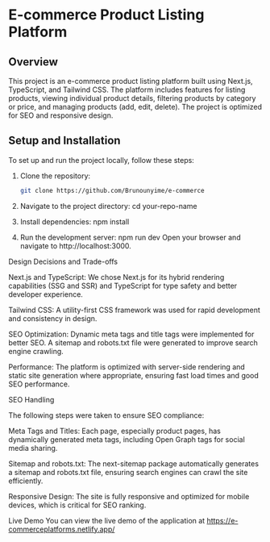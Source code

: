 # E-commerce Product Listing Platform

## Overview

This project is an e-commerce product listing platform built using Next.js, TypeScript, and Tailwind CSS. The platform includes features for listing products, viewing individual product details, filtering products by category or price, and managing products (add, edit, delete). The project is optimized for SEO and responsive design.

## Setup and Installation

To set up and run the project locally, follow these steps:

1. Clone the repository:

   ```bash
   git clone https://github.com/Brunounyime/e-commerce

   ```

2. Navigate to the project directory:
   cd your-repo-name

3. Install dependencies:
   npm install

4. Run the development server:
   npm run dev
   Open your browser and navigate to http://localhost:3000.

Design Decisions and Trade-offs

Next.js and TypeScript: We chose Next.js for its hybrid rendering capabilities (SSG and SSR) and TypeScript for type safety and better developer experience.

Tailwind CSS: A utility-first CSS framework was used for rapid development and consistency in design.

SEO Optimization: Dynamic meta tags and title tags were implemented for better SEO. A sitemap and robots.txt file were generated to improve search engine crawling.

Performance: The platform is optimized with server-side rendering and static site generation where appropriate, ensuring fast load times and good SEO performance.

SEO Handling

The following steps were taken to ensure SEO compliance:

Meta Tags and Titles: Each page, especially product pages, has dynamically generated meta tags, including Open Graph tags for social media sharing.

Sitemap and robots.txt: The next-sitemap package automatically generates a sitemap and robots.txt file, ensuring search engines can crawl the site efficiently.

Responsive Design: The site is fully responsive and optimized for mobile devices, which is critical for SEO ranking.

Live Demo
You can view the live demo of the application at https://e-commerceplatforms.netlify.app/
